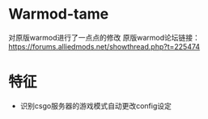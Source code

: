 # Warmod-tame
对原版warmod进行了一点点的修改
原版warmod论坛链接：https://forums.alliedmods.net/showthread.php?t=225474

# 特征
- 识别csgo服务器的游戏模式自动更改config设定

